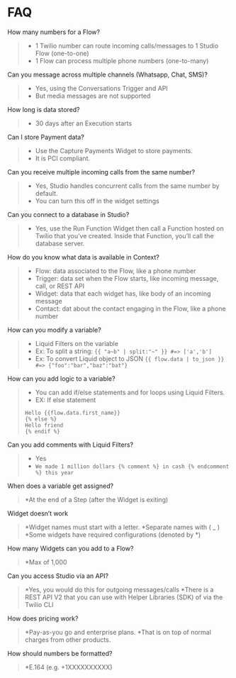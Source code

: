 # FAQ

How many numbers for a Flow?
> * 1 Twilio number can route incoming calls/messages to 1 Studio Flow (one-to-one) 
> * 1 Flow can process multiple phone numbers (one-to-many)

Can you message across multiple channels (Whatsapp, Chat, SMS)?
> * Yes, using the Conversations Trigger and API
> * But media messages are not supported

How long is data stored?
> * 30 days after an Execution starts

Can I store Payment data?
> * Use the Capture Payments Widget to store payments.
> * It is PCI compliant.

Can you receive multiple incoming calls from the same number?
> * Yes, Studio handles concurrent calls from the same number by default.
> * You can turn this off in the widget settings

Can you connect to a database in Studio?
> * Yes, use the Run Function Widget then call a Function hosted on Twilio that you’ve created. Inside that Function, you’ll call the database server.

How do you know what data is available in Context?
> * Flow: data associated to the Flow, like a phone number
> * Trigger: data set when the Flow starts, like incoming message, call, or REST API
> * Widget: data that each widget has, like body of an incoming message
> * Contact: dat about the contact engaging in the Flow, like a phone number

How can you modify a variable?
> * Liquid Filters on the variable
> * Ex: To split a string:
> `{{ "a~b" | split:"~" }} #=> ['a','b']`
> * Ex: To convert Liquid object to JSON
> `{{ flow.data | to_json }} #=> {"foo":"bar","baz":"bat"}`

How can you add logic to a variable?
> * You can add if/else statements and for loops using Liquid Filters.
> * EX: If else statement
> ```{% if flow.data.first_name %}
> Hello {{flow.data.first_name}}
> {% else %}
> Hello friend
> {% endif %}
> ```


Can you add comments with Liquid Filters?
> * Yes
> * `We made 1 million dollars {% comment %} in cash {% endcomment %} this year`

When does a variable get assigned?
> *At the end of a Step (after the Widget is exiting)

Widget doesn’t work
> *Widget names must start with a letter.
> *Separate names with ( _ )
> *Some widgets have required configurations (denoted by *)

How many Widgets can you add to a Flow?
> *Max of 1,000

Can you access Studio via an API?
> *Yes, you would do this for outgoing messages/calls
> *There is a REST API V2 that you can use with Helper Libraries (SDK) of via the Twilio CLI

How does pricing work?
> *Pay-as-you go and enterprise plans.
> *That is on top of normal charges from other products.

How should numbers be formatted?
> *E.164 (e.g. +1XXXXXXXXXX)
